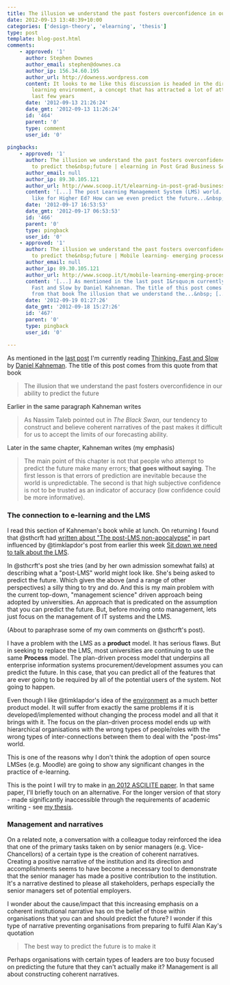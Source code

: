 ```yaml
---
title: The illusion we understand the past fosters overconfidence in our ability to predict the future
date: 2012-09-13 13:48:39+10:00
categories: ['design-theory', 'elearning', 'thesis']
type: post
template: blog-post.html
comments:
    - approved: '1'
      author: Stephen Downes
      author_email: stephen@downes.ca
      author_ip: 156.34.60.195
      author_url: http://downess.wordpress.com
      content: It looks to me like this discussion is headed in the direction of the personal
        learning environment, a concept that has attracted a lot of attention over the
        last few years
      date: '2012-09-13 21:26:24'
      date_gmt: '2012-09-13 11:26:24'
      id: '464'
      parent: '0'
      type: comment
      user_id: '0'
    
pingbacks:
    - approved: '1'
      author: The illusion we understand the past fosters overconfidence in our ability
        to predict the&nbsp;future | elearning in Post Grad Business Schools | Scoop.it
      author_email: null
      author_ip: 89.30.105.121
      author_url: http://www.scoop.it/t/elearning-in-post-grad-business-schools/p/2709874602/the-illusion-we-understand-the-past-fosters-overconfidence-in-our-ability-to-predict-the-future
      content: '[...] The post Learning Management System (LMS) world. What will it look
        like for Higher Ed? How can we even predict the future...&nbsp; [...]'
      date: '2012-09-17 16:53:53'
      date_gmt: '2012-09-17 06:53:53'
      id: '466'
      parent: '0'
      type: pingback
      user_id: '0'
    - approved: '1'
      author: The illusion we understand the past fosters overconfidence in our ability
        to predict the&nbsp;future | Mobile learning- emerging processes | Scoop.it
      author_email: null
      author_ip: 89.30.105.121
      author_url: http://www.scoop.it/t/mobile-learning-emerging-processes/p/2723677556/the-illusion-we-understand-the-past-fosters-overconfidence-in-our-ability-to-predict-the-future
      content: '[...] As mentioned in the last post I&rsquo;m currently reading Thinking,
        Fast and Slow by Daniel Kahneman. The title of this post comes from this quote
        from that book The illusion that we understand the...&nbsp; [...]'
      date: '2012-09-19 01:27:26'
      date_gmt: '2012-09-18 15:27:26'
      id: '467'
      parent: '0'
      type: pingback
      user_id: '0'
    
---
```

As mentioned in the [last post](/blog2/2012/09/11/the-core-problem-with-learning-analytics/) I'm currently reading [Thinking, Fast and Slow](http://www.amazon.com/Thinking-Fast-Slow-Daniel-Kahneman/dp/0374275637) by [Daniel Kahneman](http://en.wikipedia.org/wiki/Daniel_Kahneman). The title of this post comes from this quote from that book

> The illusion that we understand the past fosters overconfidence in our ability to predict the future

Earlier in the same paragraph Kahneman writes

> As Nassim Taleb pointed out in _The Black Swan_, our tendency to construct and believe coherent narratives of the past makes it difficult for us to accept the limits of our forecasting ability.

Later in the same chapter, Kahneman writes (my emphasis)

> The main point of this chapter is not that people who attempt to predict the future make many errors; **that goes without saying**. The first lesson is that errors of prediction are inevitable because the world is unpredictable. The second is that high subjective confidence is not to be trusted as an indicator of accuracy (low confidence could be more informative).

### The connection to e-learning and the LMS

I read this section of Kahneman's book while at lunch. On returning I found that @sthcrft had [written about "The post-LMS non-apocalypse"](http://sarahthorneycroft.com/blog/2012/09/13/the-post-lms-non-apocalypse/) in part influenced by @timklapdor's post from earlier this week [Sit down we need to talk about the LMS](http://timklapdor.wordpress.com/2012/09/10/sit-down-we-eed-to-talk-about-the-lms/).

In @sthcrft's post she tries (and by her own admission somewhat fails) at describing what a "post-LMS" world might look like. She's being asked to predict the future. Which given the above (and a range of other perspectives) a silly thing to try and do. And this is my main problem with the current top-down, "management science" driven approach being adopted by universities. An approach that is predicated on the assumption that you can predict the future. But, before moving onto management, lets just focus on the management of IT systems and the LMS.

(About to paraphrase some of my own comments on @sthcrft's post).

I have a problem with the LMS as a **product** model. It has serious flaws. But in seeking to replace the LMS, most universities are continuing to use the same **Process** model. The plan-driven process model that underpins all enterprise information systems procurement/development assumes you can predict the future. In this case, that you can predict all of the features that are ever going to be required by all of the potential users of the system. Not going to happen.

Even though I like @timklapdor's idea of the [environment](http://timklapdor.wordpress.com/2012/09/10/sit-down-we-eed-to-talk-about-the-lms/) as a much better product model. It will suffer from exactly the same problems if it is developed/implemented without changing the process model and all that it brings with it. The focus on the plan-driven process model ends up with hierarchical organisations with the wrong types of people/roles with the wrong types of inter-connections between them to deal with the "post-lms" world.

This is one of the reasons why I don't think the adoption of open source LMSes (e.g. Moodle) are going to show any significant changes in the practice of e-learning.

This is the point I will try to make in [an 2012 ASCILITE paper](/blog2/the-life-and-death-of-webfuse-principles-for-learning-and-leading-into-the-future/). In that same paper, I'll briefly touch on an alternative. For the longer version of that story - made significantly inaccessible through the requirements of academic writing - see [my thesis](/blog2/research/phd-thesis/).

### Management and narratives

On a related note, a conversation with a colleague today reinforced the idea that one of the primary tasks taken on by senior managers (e.g. Vice-Chancellors) of a certain type is the creation of coherent narratives. Creating a positive narrative of the institution and its direction and accomplishments seems to have become a necessary tool to demonstrate that the senior manager has made a positive contribution to the institution. It's a narrative destined to please all stakeholders, perhaps especially the senior managers set of potential employers.

I wonder about the cause/impact that this increasing emphasis on a coherent institutional narrative has on the belief of those within organisations that you can and should predict the future? I wonder if this type of narrative preventing organisations from preparing to fulfil Alan Kay's quotation

> The best way to predict the future is to make it

Perhaps organisations with certain types of leaders are too busy focused on predicting the future that they can't actually make it? Management is all about constructing coherent narratives.